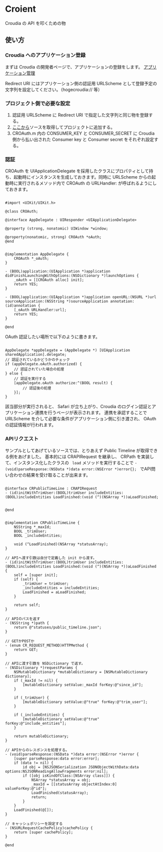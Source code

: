 Croient
=======

Croudia の API を叩くための物


## 使い方

### Croudia へのアプリケーション登録

まずは Croudia の開発者ページで、アプリケーションの登録をします。
[アプリケーション管理](https://developer.croudia.com/apps)

Redirect URI にはアプリケーション側の認証用 URLScheme として登録予定の文字列を設定してください。（hogecroudia:// 等）


### プロジェクト側で必要な設定

1. 認証用 URLScheme に Redirect URI で指定した文字列と同じ物を登録する。
2. [ここから](https://github.com/happy-ryo/Croient)ソースを取得してプロジェクトに追加する。
3. CROAuth.m 内の CONSUMER_KEY と CONSUMER_SECRET に Croudia 側から払い出された Consumer key と Consumer secret をそれぞれ設定する。

### 認証

CROAuth を UIApplicationDelegate を採用したクラスにプロパティとして持ち、起動時にインスタンスを生成しておきます。同時に URLScheme からの起動時に実行されるメソッド内で CROAuth の URLHandler: が呼ばれるようにしておきます。

```

#import <UIKit/UIKit.h>

@class CROAuth;

@interface AppDelegate : UIResponder <UIApplicationDelegate>

@property (strong, nonatomic) UIWindow *window;

@property(nonatomic, strong) CROAuth *oAuth;
@end


@implementation AppDelegate {
    CROAuth *_oAuth;
}

- (BOOL)application:(UIApplication *)application didFinishLaunchingWithOptions:(NSDictionary *)launchOptions {
    _oAuth = [[CROAuth alloc] init];
    return YES;
}

- (BOOL)application:(UIApplication *)application openURL:(NSURL *)url sourceApplication:(NSString *)sourceApplication annotation:(id)annotation {
    [_oAuth URLHandler:url];
    return YES;
}

@end

```

OAuth 認証したい場所で以下のように書きます。

```

AppDelegate *appDelegate = (AppDelegate *) [UIApplication sharedApplication].delegate;
// 認証されているかどうかのチェック
if (appDelegate.oAuth.authorized) {
    // 認証されていた場合の処理
} else {
    // 認証を実行する
    [appDelegate.oAuth authorize:^(BOOL result) {
        // 認証後の処理
    }];
}

```

該当部分が実行されると、 Safari が立ち上がり、Croudia のログイン認証とアプリケーション連携を行うページが表示されます。 連携を承認することで URLScheme を介して必要な条件がアプリケーション側に引き渡され、 OAuth の認証情報が行われます。

### APIリクエスト

サンプルとしてあげているソースでは、とりあえず Public Timeline が取得できる例をあげました。
基本的には CRAPIRequest を継承し、 CRPath を実装して、インスタンス化したクラスの ``` load``` メソッドを実行することで ``` -(void)parseResponse:(NSData *)data error:(NSError *)error{};  ``` でAPI問い合わせの結果を受け取ることが出来ます。

```

@interface CRPublicTimeLine : CRAPIRequest
- (id)initWithTrimUser:(BOOL)trimUser includeEntities:(BOOL)includeEntities LoadFinished:(void (^)(NSArray *))aLoadFinished;


@end


@implementation CRPublicTimeLine {
    NSString *_maxId;
    BOOL _trimUser;
    BOOL _includeEntities;

    void (^LoadFinished)(NSArray *statusArray);
}

// APIへ渡す引数は自分で定義した init から渡す。
- (id)initWithTrimUser:(BOOL)trimUser includeEntities:(BOOL)includeEntities LoadFinished:(void (^)(NSArray *))aLoadFinished {
    self = [super init];
    if (self) {
        _trimUser = trimUser;
        _includeEntities = includeEntities;
        LoadFinished = aLoadFinished;
    }

    return self;
}

// APIのパスを返す
- (NSString *)path {
    return @"statuses/public_timeline.json";
}

// GETかPOSTか
- (enum CR_REQUEST_METHOD)HTTPMethod {
    return GET;
}

// APIに渡す引数を NSDictionary で返す。
- (NSDictionary *)requestParams {
    NSMutableDictionary *mutableDictionary = [NSMutableDictionary dictionary];
    if (_maxId != nil) {
        [mutableDictionary setValue:_maxId forKey:@"since_id"];
    }

    if (_trimUser) {
        [mutableDictionary setValue:@"true" forKey:@"trim_user"];
    }

    if (_includeEntities) {
        [mutableDictionary setValue:@"true" forKey:@"include_entities"];
    }

    return mutableDictionary;
}

// APIからのレスポンスを処理する。
- (void)parseResponse:(NSData *)data error:(NSError *)error {
    [super parseResponse:data error:error];
    if (data != nil) {
        id obj = [NSJSONSerialization JSONObjectWithData:data options:NSJSONReadingAllowFragments error:nil];
        if ([obj isKindOfClass:[NSArray class]]) {
            NSArray *statusArray = obj;
            _maxId = [[statusArray objectAtIndex:0] valueForKey:@"id"];
            LoadFinished(statusArray);
            return;
        }
    }
    LoadFinished(@[]);
}

// キャッシュポリシーを設定する
- (NSURLRequestCachePolicy)cachePolicy {
    return [super cachePolicy];
}

@end

```
